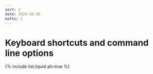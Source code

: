 ```yaml
---
sort: 2
date: 2024-10-30
maths: 1
---
```


# Keyboard shortcuts and command line options

{% include list.liquid all=true %}
